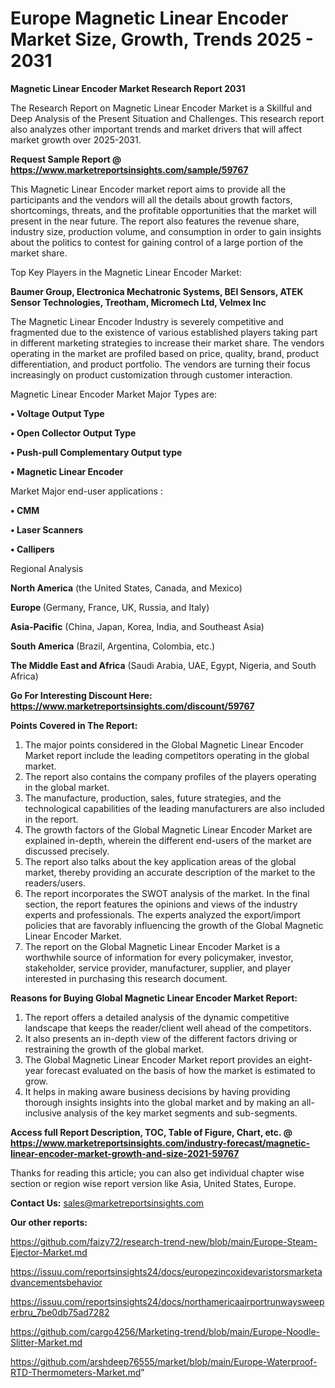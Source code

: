 # Europe Magnetic Linear Encoder Market Size, Growth, Trends 2025 - 2031

<strong>Magnetic Linear Encoder Market Research Report 2031</strong>

The Research Report on Magnetic Linear Encoder Market is a Skillful and Deep Analysis of the Present Situation and Challenges. This research report also analyzes other important trends and market drivers that will affect market growth over 2025-2031.

<strong>Request Sample Report @ <a href=https://www.marketreportsinsights.com/sample/59767>https://www.marketreportsinsights.com/sample/59767</a></strong>

This Magnetic Linear Encoder market report aims to provide all the participants and the vendors will all the details about growth factors, shortcomings, threats, and the profitable opportunities that the market will present in the near future. The report also features the revenue share, industry size, production volume, and consumption in order to gain insights about the politics to contest for gaining control of a large portion of the market share.

Top Key Players in the Magnetic Linear Encoder Market:

<strong>Baumer Group, Electronica Mechatronic Systems, BEI Sensors, ATEK Sensor Technologies, Treotham, Micromech Ltd, Velmex Inc</strong>

The Magnetic Linear Encoder Industry is severely competitive and fragmented due to the existence of various established players taking part in different marketing strategies to increase their market share. The vendors operating in the market are profiled based on price, quality, brand, product differentiation, and product portfolio. The vendors are turning their focus increasingly on product customization through customer interaction.

Magnetic Linear Encoder Market Major Types are:

<strong>• Voltage Output Type

• Open Collector Output Type

• Push-pull Complementary Output type

• Magnetic Linear Encoder</strong>

Market Major end-user applications :

<strong>• CMM

• Laser Scanners

• Callipers</strong>

Regional Analysis

</u><strong><b>North America</b></strong> (the United States, Canada, and Mexico)

<strong><b>Europe </b></strong>(Germany, France, UK, Russia, and Italy)

<strong><b>Asia-Pacific</b></strong> (China, Japan, Korea, India, and Southeast Asia)

<strong><b>South America</b></strong> (Brazil, Argentina, Colombia, etc.)

<strong><b>The Middle East and Africa</b></strong> (Saudi Arabia, UAE, Egypt, Nigeria, and South Africa)

<strong>Go For Interesting Discount Here: <a href=https://www.marketreportsinsights.com/discount/59767>https://www.marketreportsinsights.com/discount/59767</a></strong>

<strong>Points Covered in The Report:</strong>
<ol>
  <li>The major points considered in the Global Magnetic Linear Encoder Market report include the leading competitors operating in the global market.</li>
  <li>The report also contains the company profiles of the players operating in the global market.</li>
  <li>The manufacture, production, sales, future strategies, and the technological capabilities of the leading manufacturers are also included in the report.</li>
  <li>The growth factors of the Global Magnetic Linear Encoder Market are explained in-depth, wherein the different end-users of the market are discussed precisely.</li>
  <li>The report also talks about the key application areas of the global market, thereby providing an accurate description of the market to the readers/users.</li>
  <li>The report incorporates the SWOT analysis of the market. In the final section, the report features the opinions and views of the industry experts and professionals. The experts analyzed the export/import policies that are favorably influencing the growth of the Global Magnetic Linear Encoder Market.</li>
  <li>The report on the Global Magnetic Linear Encoder Market is a worthwhile source of information for every policymaker, investor, stakeholder, service provider, manufacturer, supplier, and player interested in purchasing this research document.</li>
</ol>
<strong>Reasons for Buying Global Magnetic Linear Encoder Market Report:</strong>

<ol>
  <li>The report offers a detailed analysis of the dynamic competitive landscape that keeps the reader/client well ahead of the competitors.</li>
  <li>It also presents an in-depth view of the different factors driving or restraining the growth of the global market.</li>
  <li>The Global Magnetic Linear Encoder Market report provides an eight-year forecast evaluated on the basis of how the market is estimated to grow.</li>
  <li>It helps in making aware business decisions by having providing thorough insights insights into the global market and by making an all-inclusive analysis of the key market segments and sub-segments.</li>
</ol>
<strong>Access full Report Description, TOC, Table of Figure, Chart, etc. @ <a href=https://www.marketreportsinsights.com/industry-forecast/magnetic-linear-encoder-market-growth-and-size-2021-59767>https://www.marketreportsinsights.com/industry-forecast/magnetic-linear-encoder-market-growth-and-size-2021-59767</a></strong>


Thanks for reading this article; you can also get individual chapter wise section or region wise report version like Asia, United States, Europe.

<strong>Contact Us:</strong>
sales@marketreportsinsights.com

<strong>Our other reports:</strong>

<a href=https://github.com/faizy72/research-trend-new/blob/main/Europe-Steam-Ejector-Market.md>https://github.com/faizy72/research-trend-new/blob/main/Europe-Steam-Ejector-Market.md</a>

<a href=https://issuu.com/reportsinsights24/docs/europezincoxidevaristorsmarketadvancementsbehavior>https://issuu.com/reportsinsights24/docs/europezincoxidevaristorsmarketadvancementsbehavior</a>

<a href=https://issuu.com/reportsinsights24/docs/northamericaairportrunwaysweeperbru_7be0db75ad7282>https://issuu.com/reportsinsights24/docs/northamericaairportrunwaysweeperbru_7be0db75ad7282</a>

<a href=https://github.com/cargo4256/Marketing-trend/blob/main/Europe-Noodle-Slitter-Market.md>https://github.com/cargo4256/Marketing-trend/blob/main/Europe-Noodle-Slitter-Market.md</a>

<a href=https://github.com/arshdeep76555/market/blob/main/Europe-Waterproof-RTD-Thermometers-Market.md>https://github.com/arshdeep76555/market/blob/main/Europe-Waterproof-RTD-Thermometers-Market.md</a>"
